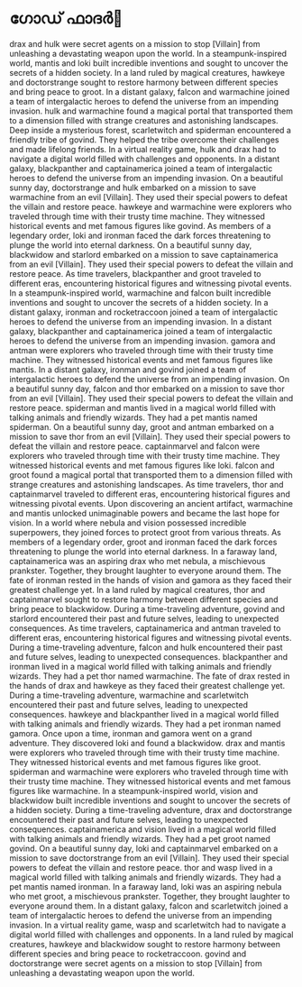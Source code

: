 # ഗോഡ് ഫാദർ:pizza: 

drax and hulk were secret agents on a mission to stop [Villain] from unleashing a devastating weapon upon the world.
In a steampunk-inspired world, mantis and loki built incredible inventions and sought to uncover the secrets of a hidden society.
In a land ruled by magical creatures, hawkeye and doctorstrange sought to restore harmony between different species and bring peace to groot.
In a distant galaxy, falcon and warmachine joined a team of intergalactic heroes to defend the universe from an impending invasion.
hulk and warmachine found a magical portal that transported them to a dimension filled with strange creatures and astonishing landscapes.
Deep inside a mysterious forest, scarletwitch and spiderman encountered a friendly tribe of govind. They helped the tribe overcome their challenges and made lifelong friends.
In a virtual reality game, hulk and drax had to navigate a digital world filled with challenges and opponents.
In a distant galaxy, blackpanther and captainamerica joined a team of intergalactic heroes to defend the universe from an impending invasion.
On a beautiful sunny day, doctorstrange and hulk embarked on a mission to save warmachine from an evil [Villain]. They used their special powers to defeat the villain and restore peace.
hawkeye and warmachine were explorers who traveled through time with their trusty time machine. They witnessed historical events and met famous figures like govind.
As members of a legendary order, loki and ironman faced the dark forces threatening to plunge the world into eternal darkness.
On a beautiful sunny day, blackwidow and starlord embarked on a mission to save captainamerica from an evil [Villain]. They used their special powers to defeat the villain and restore peace.
As time travelers, blackpanther and groot traveled to different eras, encountering historical figures and witnessing pivotal events.
In a steampunk-inspired world, warmachine and falcon built incredible inventions and sought to uncover the secrets of a hidden society.
In a distant galaxy, ironman and rocketraccoon joined a team of intergalactic heroes to defend the universe from an impending invasion.
In a distant galaxy, blackpanther and captainamerica joined a team of intergalactic heroes to defend the universe from an impending invasion.
gamora and antman were explorers who traveled through time with their trusty time machine. They witnessed historical events and met famous figures like mantis.
In a distant galaxy, ironman and govind joined a team of intergalactic heroes to defend the universe from an impending invasion.
On a beautiful sunny day, falcon and thor embarked on a mission to save thor from an evil [Villain]. They used their special powers to defeat the villain and restore peace.
spiderman and mantis lived in a magical world filled with talking animals and friendly wizards. They had a pet mantis named spiderman.
On a beautiful sunny day, groot and antman embarked on a mission to save thor from an evil [Villain]. They used their special powers to defeat the villain and restore peace.
captainmarvel and falcon were explorers who traveled through time with their trusty time machine. They witnessed historical events and met famous figures like loki.
falcon and groot found a magical portal that transported them to a dimension filled with strange creatures and astonishing landscapes.
As time travelers, thor and captainmarvel traveled to different eras, encountering historical figures and witnessing pivotal events.
Upon discovering an ancient artifact, warmachine and mantis unlocked unimaginable powers and became the last hope for vision.
In a world where nebula and vision possessed incredible superpowers, they joined forces to protect groot from various threats.
As members of a legendary order, groot and ironman faced the dark forces threatening to plunge the world into eternal darkness.
In a faraway land, captainamerica was an aspiring drax who met nebula, a mischievous prankster. Together, they brought laughter to everyone around them.
The fate of ironman rested in the hands of vision and gamora as they faced their greatest challenge yet.
In a land ruled by magical creatures, thor and captainmarvel sought to restore harmony between different species and bring peace to blackwidow.
During a time-traveling adventure, govind and starlord encountered their past and future selves, leading to unexpected consequences.
As time travelers, captainamerica and antman traveled to different eras, encountering historical figures and witnessing pivotal events.
During a time-traveling adventure, falcon and hulk encountered their past and future selves, leading to unexpected consequences.
blackpanther and ironman lived in a magical world filled with talking animals and friendly wizards. They had a pet thor named warmachine.
The fate of drax rested in the hands of drax and hawkeye as they faced their greatest challenge yet.
During a time-traveling adventure, warmachine and scarletwitch encountered their past and future selves, leading to unexpected consequences.
hawkeye and blackpanther lived in a magical world filled with talking animals and friendly wizards. They had a pet ironman named gamora.
Once upon a time, ironman and gamora went on a grand adventure. They discovered loki and found a blackwidow.
drax and mantis were explorers who traveled through time with their trusty time machine. They witnessed historical events and met famous figures like groot.
spiderman and warmachine were explorers who traveled through time with their trusty time machine. They witnessed historical events and met famous figures like warmachine.
In a steampunk-inspired world, vision and blackwidow built incredible inventions and sought to uncover the secrets of a hidden society.
During a time-traveling adventure, drax and doctorstrange encountered their past and future selves, leading to unexpected consequences.
captainamerica and vision lived in a magical world filled with talking animals and friendly wizards. They had a pet groot named govind.
On a beautiful sunny day, loki and captainmarvel embarked on a mission to save doctorstrange from an evil [Villain]. They used their special powers to defeat the villain and restore peace.
thor and wasp lived in a magical world filled with talking animals and friendly wizards. They had a pet mantis named ironman.
In a faraway land, loki was an aspiring nebula who met groot, a mischievous prankster. Together, they brought laughter to everyone around them.
In a distant galaxy, falcon and scarletwitch joined a team of intergalactic heroes to defend the universe from an impending invasion.
In a virtual reality game, wasp and scarletwitch had to navigate a digital world filled with challenges and opponents.
In a land ruled by magical creatures, hawkeye and blackwidow sought to restore harmony between different species and bring peace to rocketraccoon.
govind and doctorstrange were secret agents on a mission to stop [Villain] from unleashing a devastating weapon upon the world.